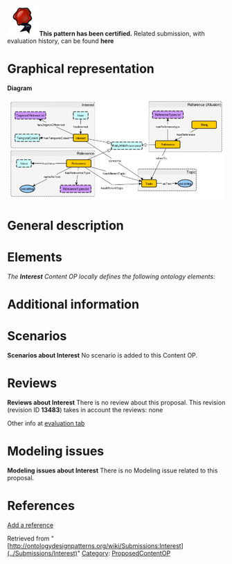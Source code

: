 [![](../images/thumb/b/b5/Certified.png/70px-Certified.png)](../Image/Certified.png "Certified.png") __This pattern has been certified.__
Related submission, with evaluation history, can be found __here__





#  Graphical representation


__Diagram__




[![Image:Interest all.png](../images/8/8b/Interest_all.png)](../Image/Interest_all.png "Image:Interest all.png")




#  General description


  




#  Elements


_The __Interest__ Content OP locally defines the following ontology elements:_



#  Additional information


#  Scenarios



__Scenarios about Interest__
No scenario is added to this Content OP.




#  Reviews



__Reviews about Interest__
There is no review about this proposal.
This revision (revision ID __13483__) takes in account the reviews: none


Other info at [evaluation tab](http://ontologydesignpatterns.org/wiki/index.php?title=Submissions:Interest&action=evaluation "http://ontologydesignpatterns.org/wiki/index.php?title=Submissions:Interest&action=evaluation")




  




#  Modeling issues



__Modeling issues about Interest__
There is no Modeling issue related to this proposal.




  




#  References


[Add a reference](index.php@title=Odp%253AAdd_reference&subject=../Submissions/Interest "http://ontologydesignpatterns.org/wiki/index.php?title=Odp:Add_reference&subject=Submissions%3AInterest")


  






Retrieved from "[http://ontologydesignpatterns.org/wiki/Submissions:Interest](../Submissions/Interest)"
 [Category](http://ontologydesignpatterns.org/wiki/Special:Categories "Special:Categories"): [ProposedContentOP](../Category/ProposedContentOP "Category:ProposedContentOP")